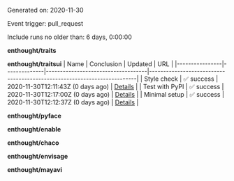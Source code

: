 Generated on:  2020-11-30

Event trigger:  pull_request

Include runs no older than:  6 days, 0:00:00

**enthought/traits**


**enthought/traitsui**
| Name           | Conclusion   | Updated                            | URL                                                                     |
|----------------|--------------|------------------------------------|-------------------------------------------------------------------------|
| Style check    | ✅ success    | 2020-11-30T12:11:43Z  (0 days ago) | [Details](https://github.com/enthought/traitsui/actions/runs/391545841) |
| Test with PyPI | ✅ success    | 2020-11-30T12:17:00Z  (0 days ago) | [Details](https://github.com/enthought/traitsui/actions/runs/391545840) |
| Minimal setup  | ✅ success    | 2020-11-30T12:12:37Z  (0 days ago) | [Details](https://github.com/enthought/traitsui/actions/runs/391545838) |

**enthought/pyface**


**enthought/enable**


**enthought/chaco**


**enthought/envisage**


**enthought/mayavi**


